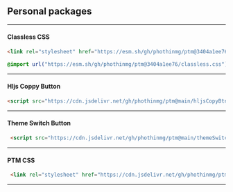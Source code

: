 ## Personal packages

---

#### Classless CSS

```html
<link rel="stylesheet" href="https://esm.sh/gh/phothinmg/ptm@3404a1ee76/classless.css">
```
```css
@import url("https://esm.sh/gh/phothinmg/ptm@3404a1ee76/classless.css");
```

---

#### Hljs Coppy Button 

```html
<script src="https://cdn.jsdelivr.net/gh/phothinmg/ptm@main/hljsCopyBtn.js"></script>
```

---

#### Theme Switch Button

```html
 <script src="https://cdn.jsdelivr.net/gh/phothinmg/ptm@main/themeSwitch.js"></script>
```
---

#### PTM CSS

```html
 <link rel="stylesheet" href="https://cdn.jsdelivr.net/gh/phothinmg/ptm@main/ptm.css">
```

---

